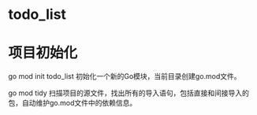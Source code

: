 # todo_list

# 项目初始化

go mod init todo_list 初始化一个新的Go模块，当前目录创建go.mod文件。

go mod tidy 扫描项目的源文件，找出所有的导入语句，包括直接和间接导入的包，自动维护go.mod文件中的依赖信息。